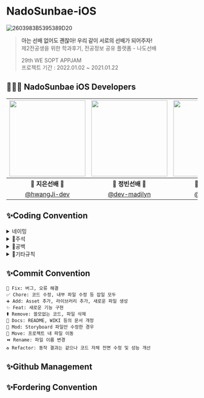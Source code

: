 # NadoSunbae-iOS
![2603983B5395389D20](https://user-images.githubusercontent.com/43312096/148688053-e5c9f544-af85-47b4-94e6-8fa051bc608e.jpeg)

> **아는 선배 없어도 괜찮아! 우리 같이 서로의 선배가 되어주자!**  
제2전공생을 위한 학과후기, 전공정보 공유 플랫폼 - 나도선배
>
> 29th WE SOPT APPJAM <br>
> 프로젝트 기간 : 2022.01.02 ~ 2021.01.22
## 🙋🏻‍♀️ NadoSunbae iOS Developers
 <img src="https://user-images.githubusercontent.com/63277563/148170419-f698eab4-87e5-4aa9-81ad-5a43fd7f2231.jpg" width="200"> | <img src="https://user-images.githubusercontent.com/63277563/148170415-143c21bb-7c38-42a4-990e-01f0f2db3d6a.png" width="200"> | <img src="https://user-images.githubusercontent.com/63277563/148170409-053650f4-daf0-42db-aa67-d3c3725904f5.png" width="200"> |
 :---------:|:----------:|:---------:|
 🍎 **지은선배** 🍎 | 🍎 **정빈선배** 🍎  | 🍎 **은주선배** 🍎
 [@hwangJi-dev](https://github.com/hwangJi-dev)  |  [@dev-madilyn](https://github.com/dev-madilyn)  |  [@jane1choi](https://github.com/jane1choi)  | 

## ✨Coding Convention
<details markdown="1">
<summary>네이밍</summary>

### Class & Struct
- 클래스/구조체 이름은 **UpperCamelCase**를 사용합니다.

### 함수, 변수, 상수
- 함수와 변수에는 **lowerCamelCase**를 사용합니다.
- 버튼명에는 **Btn 약자**를 사용합니다.
- 모든 IBOutlet에는 해당 클래스명을 뒤에 붙입니다.  
  
  <kbd>예외</kbd> Image는 항상 Img로 줄여서 네이밍합니다.
  ```swift
  @IBOutlet weak var settingImgView: UIImageView!
    ```
- 기본 클래스 파일을 생성하거나 컴포넌트를 생성할 때는 약어 규칙에 따라 네이밍합니다.  

  - 예시
     
    `VC` `TV` `TVC` `CV` `CVC`
    
    ```Swift
    TableView -> TV
    TableViewCell -> TVC
    CollectionView -> CV
    CollectionView Cell -> CVC
    ViewController -> VC
    NavigationController -> NVC
    TabbarController -> TBC
    ```

  <kbd>좋은 예</kbd>
  ```swift
  @IBOutlet weak var nadoBtn: UIButton!
  @IBOutlet weak var nadoBackMainView: UIView!
  @IBOutlet weak var reviewPostTV: UITableView!
  ```
  
  <kbd>나쁜 예</kbd>
  ```swift
  @IBOutlet weak var ScrollView: UIScrollView!
  @IBOutlet weak var nadoCollectionView: UICollectionView!
  @IBOutlet weak var tagCollectionView: UICollectionView!
  @IBOutlet weak var tableview: UITableView!
  ```
  
#### 📍함수 네이밍
- `setUp` → setUpDelegate (기능관련 함수)
- `configure` → configureUI (UI관련 함수)   
- `IBAction`
    - **tap**DismissBtn() → 단순 클릭
    - **present**ResultVC() → 화면전환 메소드(push, present, pop, dismiss)

</details>

<details markdown="2">
<summary>📍주석</summary>
 
**MARK 주석**

```

// MARK: @IBOutlet

// MARK: Properties

// MARK: @IBAction

// MARK: LifeCycle

// MARK: - UI

// MARK: - Custom Methods

// MARK: - 프로토콜들 하나씩 채택해서 Extension 으로 빼기 (TV, CV, .., Custom Delegate 모두)

/// ~ 하는 메서드 (함수는 항상 문서화)

// TODO: 앞으로 할 일을 TODO로 적어두기
 
```
 
</details>

<details markdown="3">
<summary>📍공백</summary>
 
- 탭 사이즈는 2로 사용합니다.
- 한 줄의 최대 길이는 80자로 제한합니다.
- 최대 tab depth 제한
  - tab의 최대 depth는 4로 제한합니다.
  - 이 이상으로 depth가 길어지면 함수를 통해 나눌 수 있도록 합니다.
  - 그 이상으로 개선할 수 없다고 판단되는 경우, 팀원들과의 코드리뷰를 통해 개선합니다.  
   
- 괄호 사용
  - (if, while, for)문 괄호 뒤에 한칸을 띄우고 사용합니다.
 
  ```typescript
     if (left == true) {
	   // logic
     }
     ```
  
- 띄어쓰기
 
  ```Swift
  let a = 5;  ( = 양쪽 사이로 띄어쓰기 하기)
  if (a == 3) {
	  // logic
  }
  ```
</details>

<details markdown="4">
<summary>📍기타규칙</summary>  
 
 - 외부에서 사용되지 않을 변수나 함수는 `private`으로 선언합니다.
 
</details>

## ✨Commit Convention

```
🔨 Fix: 버그, 오류 해결
✅ Chore: 코드 수정, 내부 파일 수정 등 잡일 모두
➕ Add: Asset 추가, 라이브러리 추가, 새로운 파일 생성
✨ Feat: 새로운 기능 구현
⚰️ Remove: 쓸모없는 코드, 파일 삭제
📝 Docs: README, WIKI 등의 문서 개정
💄 Mod: Storyboard 파일만 수정한 경우
🚚 Move: 프로젝트 내 파일 이동
⏪️ Rename: 파일 이름 변경
♻️ Refactor: 동작 결과는 같으나 코드 자체 전면 수정 및 성능 개선
```

## ✨Github Management

## ✨Fordering Convention
